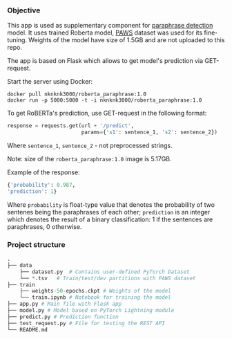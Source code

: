 ### Objective

This app is used as supplementary component for [paraphrase detection](https://github.com/nataliyakholodna/paraphrase_det) model.
It uses trained Roberta model, [PAWS](https://github.com/google-research-datasets/paws) dataset was used for its fine-tuning.
Weights of the model have size of 1.5GB and are not uploaded to this repo. 

The app is based on Flask which allows to get model's prediction via GET-request.


Start the server using Docker:

```
docker pull nknknk3000/roberta_paraphrase:1.0
docker run -p 5000:5000 -t -i nknknk3000/roberta_paraphrase:1.0
```

To get RoBERTa's prediction, use GET-request in the following format:
```Python
response = requests.get(url + '/predict',                   
                        params={'s1': sentence_1, 's2': sentence_2})  
```

Where ```sentence_1```, ```sentence_2``` - not preprocessed strings.

Note: size of the ```roberta_paraphrase:1.0``` image is 5.17GB.

Example of the response:
```Python
{'probability': 0.987,
'prediction': 1}
```

Where ```probability``` is float-type value that denotes the probability of two sentenes being the paraphrases of each other;
```prediction``` is an integer which denotes the result of a binary classification: 1 if the sentences are paraphrases, 0 otherwise.

### Project structure

```Python
.
├── data    
    ├── dataset.py  # Contains user-defined PyTorch Dataset 
    └── *.tsv   # Train/test/dev partitions with PAWS dataset
├── train
    ├── weights-50-epochs.ckpt # Weights of the model
    └── train.ipynb # Notebook for training the model                
├── app.py # Main file with Flask app                    
├── model.py # Model based on PyTorch Lightning module                   
├── predict.py # Prediction function                   
├── test_request.py # File for testing the REST API
└── README.md

```
